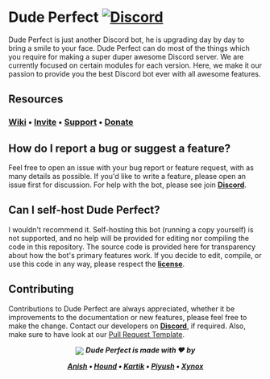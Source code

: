 # Dude Perfect [![Discord](https://discord.com/api/guilds/748808130946793483/embed.png)](https://discord.gg/ZzbZpdw)
Dude Perfect is just another Discord bot, he is upgrading day by day to bring a smile to your face. Dude Perfect can do most of the things which you require for making a super duper awesome Discord server. We are currently focused on certain modules for each version. Here, we make it our passion to provide you the best Discord bot ever with all awesome features.

## Resources
### [Wiki](https://github.com/Dude-Perfect-Discord-Bot/Dude-Perfect/wiki) • [Invite](http://bit.ly/dpdb_xynox) • [Support](https://discord.gg/ZzbZpdw) • [Donate](https://www.patreon.com/arindamz)

## How do I report a bug or suggest a feature?
Feel free to open an issue with your bug report or feature request, with as many details as possible. If you'd like to write a feature, please open an issue first for discussion. For help with the bot, please see join [**Discord**](https://discord.gg/ZzbZpdw).

## Can I self-host Dude Perfect?
I wouldn't recommend it. Self-hosting this bot (running a copy yourself) is not supported, and no help will be provided for editing nor compiling the code in this repository. The source code is provided here for transparency about how the bot's primary features work. If you decide to edit, compile, or use this code in any way, please respect the [**license**](https://github.com/Dude-Perfect-Discord-Bot/Dude-Perfect/blob/main/LICENSE).

## Contributing
Contributions to Dude Perfect are always appreciated, whether it be improvements to the documentation or new features, please feel free to make the change. Contact our developers on  [**Discord**](https://discord.gg/ZzbZpdw), if required. Also, make sure to have look at our [Pull Request Template](https://github.com/Dude-Perfect-Discord-Bot/Dude-Perfect/blob/main/.github/PULL_REQUEST_TEMPLATE.md).

<div align="center">
    <img src="https://cdn.discordapp.com/attachments/748774519707009055/770662369109213244/PicsArt_10-27-08.26.56.png" align="center"> 
  <strong><i> Dude Perfect is made with ❤️ by

  [**Anish**](https://github.com/Anish-Shobith) • [**Hound**](https://github.com/Warrior-hound) • [**Kartik**](https://github.com/OfficialKartik) • [**Piyush**](https://github.com/officialpiyush) • [**Xynox**](https://github.com/XynoxTheDev)
</i></strong>
</div>
